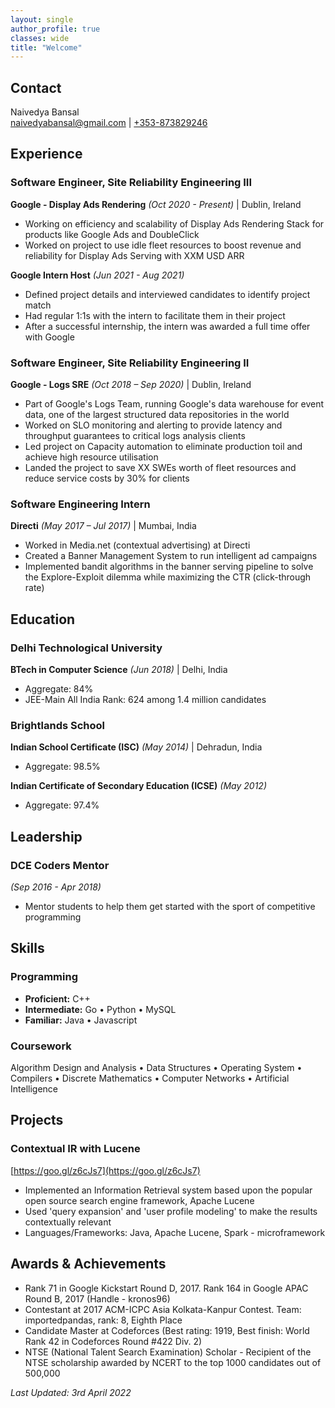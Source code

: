 ```yaml
---
layout: single
author_profile: true
classes: wide
title: "Welcome"
---
```


## Contact
Naivedya Bansal  
[naivedyabansal@gmail.com](mailto:naivedyabansal@gmail.com) | [+353-873829246](tel:+353873829246)

## Experience

### Software Engineer, Site Reliability Engineering III
**Google - Display Ads Rendering** _(Oct 2020 - Present)_ | Dublin, Ireland
- Working on efficiency and scalability of Display Ads Rendering Stack for products like Google Ads and DoubleClick
- Worked on project to use idle fleet resources to boost revenue and reliability for Display Ads Serving with XXM USD ARR

**Google Intern Host** _(Jun 2021 - Aug 2021)_
- Defined project details and interviewed candidates to identify project match
- Had regular 1:1s with the intern to facilitate them in their project
- After a successful internship, the intern was awarded a full time offer with Google

### Software Engineer, Site Reliability Engineering II
**Google - Logs SRE** _(Oct 2018 – Sep 2020)_ | Dublin, Ireland
- Part of Google's Logs Team, running Google's data warehouse for event data, one of the largest structured data repositories in the world
- Worked on SLO monitoring and alerting to provide latency and throughput guarantees to critical logs analysis clients
- Led project on Capacity automation to eliminate production toil and achieve high resource utilisation
- Landed the project to save XX SWEs worth of fleet resources and reduce service costs by 30% for clients

### Software Engineering Intern
**Directi** _(May 2017 – Jul 2017)_ | Mumbai, India
- Worked in Media.net (contextual advertising) at Directi
- Created a Banner Management System to run intelligent ad campaigns
- Implemented bandit algorithms in the banner serving pipeline to solve the Explore-Exploit dilemma while maximizing the CTR (click-through rate)

## Education

### Delhi Technological University
**BTech in Computer Science** _(Jun 2018)_ | Delhi, India
- Aggregate: 84%
- JEE-Main All India Rank: 624 among 1.4 million candidates

### Brightlands School
**Indian School Certificate (ISC)** _(May 2014)_ | Dehradun, India
- Aggregate: 98.5%

**Indian Certificate of Secondary Education (ICSE)** _(May 2012)_
- Aggregate: 97.4%

## Leadership

### DCE Coders Mentor
_(Sep 2016 - Apr 2018)_
- Mentor students to help them get started with the sport of competitive programming

## Skills

### Programming
- **Proficient:** C++
- **Intermediate:** Go • Python • MySQL
- **Familiar:** Java • Javascript

### Coursework
Algorithm Design and Analysis • Data Structures • Operating System • Compilers • Discrete Mathematics • Computer Networks • Artificial Intelligence

## Projects

### Contextual IR with Lucene
[https://goo.gl/z6cJs7](https://goo.gl/z6cJs7)
- Implemented an Information Retrieval system based upon the popular open source search engine framework, Apache Lucene
- Used 'query expansion' and 'user profile modeling' to make the results contextually relevant
- Languages/Frameworks: Java, Apache Lucene, Spark - microframework

## Awards & Achievements
- Rank 71 in Google Kickstart Round D, 2017. Rank 164 in Google APAC Round B, 2017 (Handle - kronos96)
- Contestant at 2017 ACM-ICPC Asia Kolkata-Kanpur Contest. Team: importedpandas, rank: 8, Eighth Place
- Candidate Master at Codeforces (Best rating: 1919, Best finish: World Rank 42 in Codeforces Round #422 Div. 2)
- NTSE (National Talent Search Examination) Scholar - Recipient of the NTSE scholarship awarded by NCERT to the top 1000 candidates out of 500,000


_Last Updated: 3rd April 2022_
